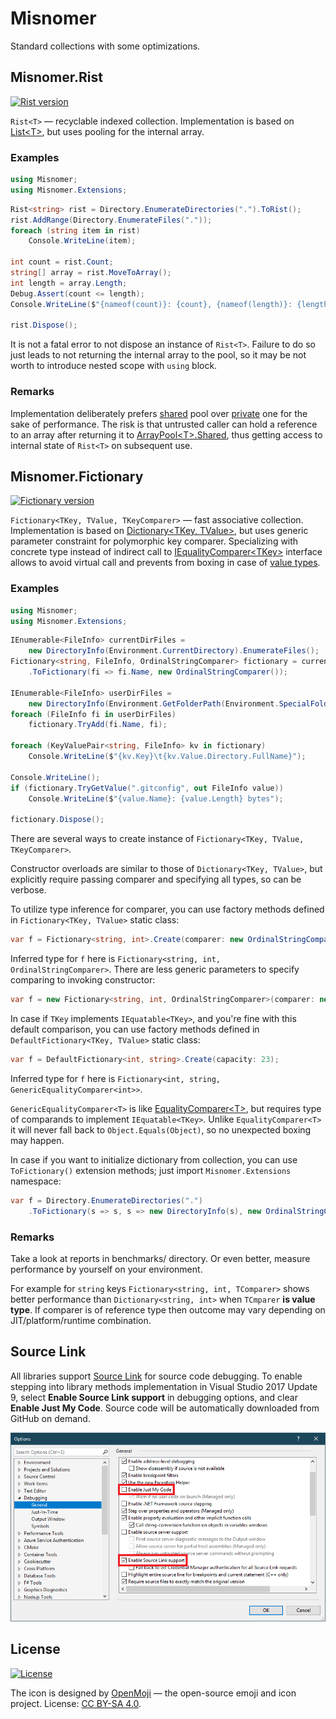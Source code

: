 # Misnomer

Standard collections with some optimizations.

## Misnomer.Rist

[![Rist version](https://img.shields.io/nuget/v/Misnomer.Rist.svg?label=Rist&logo=nuget)](https://www.nuget.org/packages/Misnomer.Rist/)

`Rist<T>` — recyclable indexed collection.
Implementation is based on [List&lt;T&gt;](https://github.com/dotnet/runtime/blob/master/src/libraries/System.Private.CoreLib/src/System/Collections/Generic/List.cs), but uses pooling for the internal array.

### Examples

```csharp
using Misnomer;
using Misnomer.Extensions;
```

```csharp
Rist<string> rist = Directory.EnumerateDirectories(".").ToRist();
rist.AddRange(Directory.EnumerateFiles("."));
foreach (string item in rist)
    Console.WriteLine(item);

int count = rist.Count;
string[] array = rist.MoveToArray();
int length = array.Length;
Debug.Assert(count <= length);
Console.WriteLine($"{nameof(count)}: {count}, {nameof(length)}: {length}");

rist.Dispose();
```

It is not a fatal error to not dispose an instance of `Rist<T>`.
Failure to do so just leads to not returning the internal array to the pool, so it may be not worth to introduce nested scope with `using` block.

### Remarks

Implementation deliberately prefers [shared](https://docs.microsoft.com/en-us/dotnet/api/system.buffers.arraypool-1.shared) pool over [private](https://docs.microsoft.com/en-us/dotnet/api/system.buffers.arraypool-1.create) one for the sake of performance.
The risk is that untrusted caller can hold a reference to an array after returning it to [ArrayPool&lt;T&gt;.Shared](https://docs.microsoft.com/en-us/dotnet/api/system.buffers.arraypool-1.shared), thus getting access to internal state of `Rist<T>` on subsequent use.

## Misnomer.Fictionary

[![Fictionary version](https://img.shields.io/nuget/v/Misnomer.Fictionary.svg?label=Fictionary&logo=nuget)](https://www.nuget.org/packages/Misnomer.Fictionary/)

`Fictionary<TKey, TValue, TKeyComparer>` — fast associative collection.
Implementation is based on [Dictionary&lt;TKey, TValue&gt;](https://github.com/dotnet/runtime/blob/master/src/libraries/System.Private.CoreLib/src/System/Collections/Generic/Dictionary.cs), but uses generic parameter constraint for polymorphic key comparer.
Specializing with concrete type instead of indirect call to [IEqualityComparer&lt;TKey&gt;](https://docs.microsoft.com/en-us/dotnet/api/system.collections.generic.iequalitycomparer-1) interface allows to avoid virtual call and prevents from boxing in case of [value types](https://adamsitnik.com/Value-Types-vs-Reference-Types/).

### Examples

```csharp
using Misnomer;
using Misnomer.Extensions;
```

```csharp
IEnumerable<FileInfo> currentDirFiles =
    new DirectoryInfo(Environment.CurrentDirectory).EnumerateFiles();
Fictionary<string, FileInfo, OrdinalStringComparer> fictionary = currentDirFiles
    .ToFictionary(fi => fi.Name, new OrdinalStringComparer());

IEnumerable<FileInfo> userDirFiles =
    new DirectoryInfo(Environment.GetFolderPath(Environment.SpecialFolder.UserProfile)).EnumerateFiles();
foreach (FileInfo fi in userDirFiles)
    fictionary.TryAdd(fi.Name, fi);

foreach (KeyValuePair<string, FileInfo> kv in fictionary)
    Console.WriteLine($"{kv.Key}\t{kv.Value.Directory.FullName}");

Console.WriteLine();
if (fictionary.TryGetValue(".gitconfig", out FileInfo value))
    Console.WriteLine($"{value.Name}: {value.Length} bytes");

fictionary.Dispose();
```

There are several ways to create instance of `Fictionary<TKey, TValue, TKeyComparer>`.

Constructor overloads are similar to those of `Dictionary<TKey, TValue>`, but explicitly require passing comparer and specifying all types, so can be verbose. 

To utilize type inference for comparer, you can use factory methods defined in `Fictionary<TKey, TValue>` static class:

```csharp
var f = Fictionary<string, int>.Create(comparer: new OrdinalStringComparer());
```

Inferred type for `f` here is `Fictionary<string, int, OrdinalStringComparer>`.
There are less generic parameters to specify comparing to invoking constructor:

```csharp
var f = new Fictionary<string, int, OrdinalStringComparer>(comparer: new OrdinalStringComparer());
```

In case if `TKey` implements `IEquatable<TKey>`, and you're fine with this default comparison, you can use factory methods defined in `DefaultFictionary<TKey, TValue>` static class:

```csharp
var f = DefaultFictionary<int, string>.Create(capacity: 23);
```

Inferred type for `f` here is `Fictionary<int, string, GenericEqualityComparer<int>>`.

`GenericEqualityComparer<T>` is like [EqualityComparer&lt;T&gt;](https://docs.microsoft.com/en-us/dotnet/api/system.collections.generic.equalitycomparer-1), but requires type of comparands to implement `IEquatable<TKey>`. Unlike `EqualityComparer<T>` it will never fall back to `Object.Equals(Object)`, so no unexpected boxing may happen.

In case if you want to initialize dictionary from collection, you can use `ToFictionary()` extension methods; just import `Misnomer.Extensions` namespace:

```csharp
var f = Directory.EnumerateDirectories(".")
    .ToFictionary(s => s, s => new DirectoryInfo(s), new OrdinalStringComparer());
```

### Remarks

Take a look at reports in benchmarks/ directory.
Or even better, measure performance by yourself on your environment.

For example for `string` keys `Fictionary<string, int, TComparer>` shows better performance than `Dictionary<string, int>` when `TCmparer` **is value type**.
If comparer is of reference type then outcome may vary depending on JIT/platform/runtime combination. 

## Source Link

All libraries support [Source Link](https://docs.microsoft.com/en-us/dotnet/standard/library-guidance/sourcelink) for source code debugging. To enable stepping into library methods implementation in Visual Studio 2017 Update 9, select **Enable Source Link support** in debugging options, and clear **Enable Just My Code**. Source code will be automatically downloaded from GitHub on demand.

![Enable Source Link support](source-link-highlight.png?raw=true)

## License

[![License](https://img.shields.io/github/license/qbit86/misnomer)](LICENSE.txt)

The icon is designed by [OpenMoji](https://openmoji.org) — the open-source emoji and icon project.
License: [CC BY-SA 4.0](https://creativecommons.org/licenses/by-sa/4.0/).
